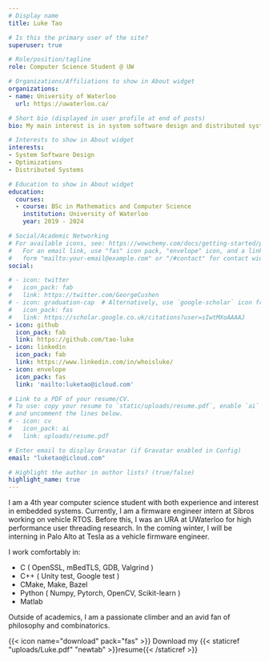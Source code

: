 ```yaml
---
# Display name
title: Luke Tao

# Is this the primary user of the site?
superuser: true

# Role/position/tagline
role: Computer Science Student @ UW

# Organizations/Affiliations to show in About widget
organizations:
- name: University of Waterloo
  url: https://uwaterloo.ca/

# Short bio (displayed in user profile at end of posts)
bio: My main interest is in system software design and distributed systems. But who doesn't get excited reading about crypto and AI as well?

# Interests to show in About widget
interests:
- System Software Design
- Optimizations
- Distributed Systems

# Education to show in About widget
education:
  courses:
  - course: BSc in Mathematics and Computer Science
    institution: University of Waterloo
    year: 2019 - 2024

# Social/Academic Networking
# For available icons, see: https://wowchemy.com/docs/getting-started/page-builder/#icons
#   For an email link, use "fas" icon pack, "envelope" icon, and a link in the
#   form "mailto:your-email@example.com" or "/#contact" for contact widget.
social:

# - icon: twitter
#   icon_pack: fab
#   link: https://twitter.com/GeorgeCushen
# - icon: graduation-cap  # Alternatively, use `google-scholar` icon from `ai` icon pack
#   icon_pack: fas
#   link: https://scholar.google.co.uk/citations?user=sIwtMXoAAAAJ
- icon: github
  icon_pack: fab
  link: https://github.com/tao-luke
- icon: linkedin
  icon_pack: fab
  link: https://www.linkedin.com/in/whoisluke/
- icon: envelope
  icon_pack: fas
  link: 'mailto:luketao@icloud.com'

# Link to a PDF of your resume/CV.
# To use: copy your resume to `static/uploads/resume.pdf`, enable `ai` icons in `params.toml`, 
# and uncomment the lines below.
# - icon: cv
#   icon_pack: ai
#   link: uploads/resume.pdf

# Enter email to display Gravatar (if Gravatar enabled in Config)
email: "luketao@icloud.com"

# Highlight the author in author lists? (true/false)
highlight_name: true
---
```

I am a 4th year computer science student with both experience and interest in embedded systems. Currently, I am a firmware engineer intern at Sibros working on vehicle RTOS. Before this, I was an URA at UWaterloo for high performance user threading research. In the coming winter, I will be interning in Palo Alto at Tesla as a vehicle firmware engineer.

I work comfortably in:
* C ( OpenSSL, mBedTLS, GDB, Valgrind )
* C++ ( Unity test, Google test )
* CMake, Make, Bazel
* Python ( Numpy, Pytorch, OpenCV, Scikit-learn )
* Matlab

Outside of academics, I am a passionate climber and an avid fan of philosophy and combinatorics.


{{< icon name="download" pack="fas" >}} Download my {{< staticref "uploads/Luke.pdf" "newtab" >}}resume{{< /staticref >}}